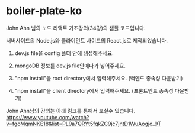 # boiler-plate-ko

John Ahn 님의 노드 리액트 기초강의(34강)의 샘플 코드입니다.

서버사이드의 Node.js와 클라이언트 사이드의 React.js로 제작되었습니다.




1. dev.js file을 config 폴더 안에 생성해주세요.

2. mongoDB 정보를 dev.js file안에다가 넣어주세요.

3. "npm install"을 root directory에서 입력해주세요. (백엔드 종속성 다운받기)

4. "npm install"을 client directory에서 입력해주세요. (프론트엔드 종속성 다운받기)



John Ahn님의 강의는 아래 링크를 통해서 보실수 있습니다.
https://www.youtube.com/watch?v=fgoMqmNKE18&list=PL9a7QRYt5fqkZC9jc7jntD1WuAogjo_9T

